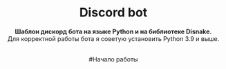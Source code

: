 <div align="center">
 <h1 align="center">  Discord bot </h1>
 <strong>Шаблон дискорд бота на языке Python и на библиотеке Disnake.</strong><br />Для корректной работы бота я советую установить Python 3.9 и выше.<br /><br/>
 
#Начало работы
